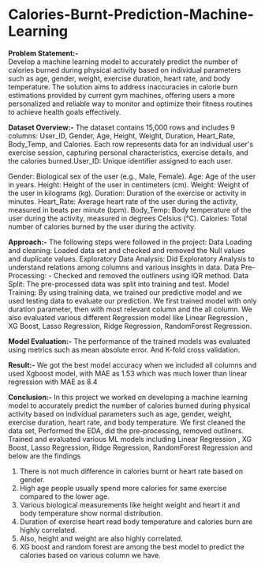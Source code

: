 # Calories-Burnt-Prediction-Machine-Learning

**Problem Statement:-**  
Develop a machine learning model to accurately predict the number of calories burned during physical activity based on individual parameters such as age, gender, weight, exercise duration, heart rate, and body temperature. The solution aims to address inaccuracies in calorie burn estimations provided by current gym machines, offering users a more personalized and reliable way to monitor and optimize their fitness routines to achieve health goals effectively.

**Dataset Overview:-**
The dataset contains 15,000 rows and includes 9 columns: User_ID, Gender, Age, Height, Weight, Duration, Heart_Rate, Body_Temp, and Calories. Each row represents data for an individual user's exercise session, capturing personal characteristics, exercise details, and the calories burned.User_ID: Unique identifier assigned to each user.

Gender: Biological sex of the user (e.g., Male, Female).
Age: Age of the user in years.
Height: Height of the user in centimeters (cm).
Weight: Weight of the user in kilograms (kg).
Duration: Duration of the exercise or activity in minutes.
Heart_Rate: Average heart rate of the user during the activity, measured in beats per minute (bpm).
Body_Temp: Body temperature of the user during the activity, measured in degrees Celsius (°C).
Calories: Total number of calories burned by the user during the activity.

**Approach:-**
The following steps were followed in the project:
Data Loading and cleaning: Loaded data set and checked and removed the Null values and duplicate values. 
Exploratory Data Analysis: Did Exploratory Analysis to understand relations among columns and various insights in data. 
Data Pre-Processing: - Checked and removed the outliners using IQR method.
Data Split: The pre-processed data was split into training and test. 
Model Training: By using training data, we trained our predictive model and we used testing data to evaluate our prediction.
We first trained model with only duration parameter, then with most relevant column and the all column.
We also evaluated various different Regression model like Linear Regression , XG Boost, Lasso Regression, Ridge Regression, RandomForest Regression.

**Model Evaluation:-** The performance of the trained models was evaluated using metrics such as mean absolute error. And K-fold cross validation.

**Result:-**
We got the best model accuracy when we included all columns and used Xgboost model, with MAE as 1.53 which was much lower than linear regression with MAE as 8.4

**Conclusion:-**
In this project we worked on developing a machine learning model to accurately predict the number of calories burned during physical activity based on individual parameters such as age, gender, weight, exercise duration, heart rate, and body temperature.
We first cleaned the data set, Performed the EDA, did the pre-processing, removed  outliners.
Trained and evaluated various ML models including Linear Regression , XG Boost, Lasso Regression, Ridge Regression, RandomForest Regression and below are the findings 

1.	There is not much difference in calories burnt or heart rate based on gender.
2.	High age people usually spend more calories for same exercise compared to the lower age.
3.	Various biological measurements like height weight and heart it and body temperature show normal distribution.
4.	Duration of exercise heart read body temperature and calories burn are highly correlated.
5.	Also, height and weight are also highly correlated.
6.	XG boost and random forest  are among the best model to predict the calories based on various column we have.

 







